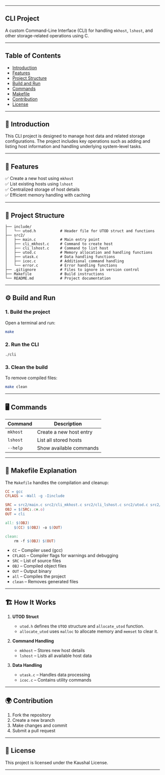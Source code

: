 
---

## **CLI Project**
A custom Command-Line Interface (CLI) for handling `mkhost`, `lshost`, and other storage-related operations using C.

---

## **Table of Contents**
- [Introduction](#introduction)  
- [Features](#features)  
- [Project Structure](#project-structure)  
- [Build and Run](#build-and-run)  
- [Commands](#commands)  
- [Makefile](#makefile)  
- [Contribution](#contribution)  
- [License](#license)  

---

## 📝 **Introduction**
This CLI project is designed to manage host data and related storage configurations. The project includes key operations such as adding and listing host information and handling underlying system-level tasks.

---

## 🚀 **Features**
✅ Create a new host using `mkhost`  
✅ List existing hosts using `lshost`  
✅ Centralized storage of host details  
✅ Efficient memory handling with caching  

---

## 📂 **Project Structure**
```
├── include/
│   └── utod.h           # Header file for UTOD struct and functions
├── src2/
│   ├── main.c           # Main entry point
│   ├── cli_mkhost.c     # Command to create host
│   ├── cli_lshost.c     # Command to list host
│   ├── utod.c           # Memory allocation and handling functions
│   ├── utask.c          # Data handling functions
│   ├── icoc.c           # Additional command handling
│   └── error.c          # Error handling functions
├── .gitignore           # Files to ignore in version control
├── Makefile             # Build instructions
└── README.md            # Project documentation
```

---

## ⚙️ **Build and Run**
### **1. Build the project**  
Open a terminal and run:  
```bash
make
```

### **2. Run the CLI**  
```bash
./cli
```

### **3. Clean the build**  
To remove compiled files:  
```bash
make clean
```

---

## 🖥️ **Commands**
| Command | Description |
|---------|-------------|
| `mkhost` | Create a new host entry |
| `lshost` | List all stored hosts |
| `--help` | Show available commands |

---

## 🔨 **Makefile Explanation**
The `Makefile` handles the compilation and cleanup:
```makefile
CC = gcc
CFLAGS = -Wall -g -Iinclude

SRC = src2/main.c src2/cli_mkhost.c src2/cli_lshost.c src2/utod.c src2/utask.c src2/icoc.c src2/error.c
OBJ = $(SRC:.c=.o)
OUT = cli

all: $(OBJ)
	$(CC) $(OBJ) -o $(OUT)

clean:
	rm -f $(OBJ) $(OUT)
```
- `CC` – Compiler used (gcc)  
- `CFLAGS` – Compiler flags for warnings and debugging  
- `SRC` – List of source files  
- `OBJ` – Compiled object files  
- `OUT` – Output binary  
- `all` – Compiles the project  
- `clean` – Removes generated files  

---

## 🏗️ **How It Works**
1. **UTOD Struct**  
   - `utod.h` defines the `UTOD` structure and `allocate_utod` function.
   - `allocate_utod` uses `malloc` to allocate memory and `memset` to clear it.

2. **Command Handling**  
   - `mkhost` – Stores new host details  
   - `lshost` – Lists all available host data  

3. **Data Handling**  
   - `utask.c` – Handles data processing  
   - `icoc.c` – Contains utility commands  

---

## 🌍 **Contribution**
1. Fork the repository  
2. Create a new branch  
3. Make changes and commit  
4. Submit a pull request  

---

## 📄 **License**
This project is licensed under the Kaushal License.  

---

